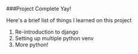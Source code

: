 ###Project Complete Yay!

Here's a brief list of things I learned on this project
1. Re-introduction to django
2. Setting up multiple python venv
3. More python!